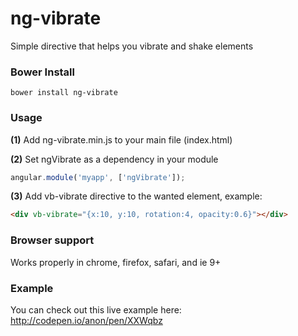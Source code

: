 ng-vibrate
==========

Simple directive that helps you vibrate and shake elements

### Bower Install

```
bower install ng-vibrate
```

### Usage

**(1)** Add ng-vibrate.min.js to your main file (index.html)

**(2)** Set ngVibrate as a dependency in your module

```javascript
angular.module('myapp', ['ngVibrate']);
```

**(3)** Add vb-vibrate directive to the wanted element, example:

```html
<div vb-vibrate="{x:10, y:10, rotation:4, opacity:0.6}"></div>
```

### Browser support

Works properly in chrome, firefox, safari, and ie 9+

### Example

You can check out this live example here: http://codepen.io/anon/pen/XXWqbz
